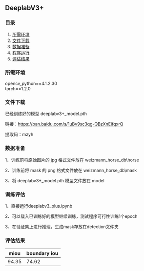 DeeplabV3+
---
### 目录
1. [所需环境](#所需环境)
2. [文件下载](#文件下载)
3. [数据准备](#数据准备)
4. [程序运行](#程序运行)
5. [评估结果](#评估结果)

### 所需环境
opencv_python==4.1.2.30\
torch==1.2.0

### 文件下载
已经训练好的模型 deeplabv3+_model.pth

链接：https://pan.baidu.com/s/1uBv9sc3qg-QBzXnEifqxrQ 

提取码：mzyh 

### 数据准备
1、训练前将原始图片的 jpg 格式文件放在 weizmann_horse_db\horse

2、训练前将 mask 的 png 格式文件放在 weizmann_horse_db\mask

3、将 deeplabv3+_model.pth 模型文件放在 model

### 训练评估   
1、直接运行deeplabv3_plus.ipynb

2、可以载入已训练好的模型继续训练，测试程序可行性训练1个epoch

3、在验证集上进行推理，生成mask存放在detection文件夹


### 评估结果
| miou | boundary iou |
|------|--------------|
| 94.35  | 74.62        |
